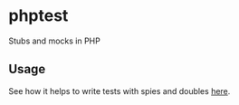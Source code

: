 # phptest
Stubs and mocks in PHP

## Usage
See how it helps to write tests with spies and doubles [here](tests/lib/PHPTest/Spy/StubTest.php).
